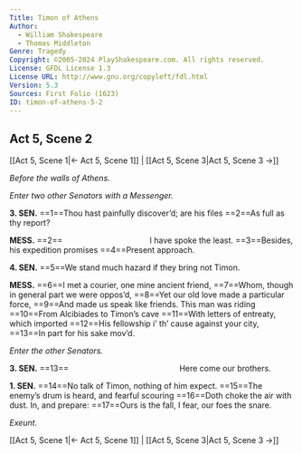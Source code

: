 ```yaml
---
Title: Timon of Athens
Author: 
  - William Shakespeare
  - Thomas Middleton
Genre: Tragedy
Copyright: ©2005-2024 PlayShakespeare.com. All rights reserved.
License: GFDL License 1.3
License URL: http://www.gnu.org/copyleft/fdl.html
Version: 5.3
Sources: First Folio (1623)
ID: timon-of-athens-5-2
---
```


## Act 5, Scene 2
[[Act 5, Scene 1|← Act 5, Scene 1]] | [[Act 5, Scene 3|Act 5, Scene 3 →]]

*Before the walls of Athens.*

*Enter two other Senators with a Messenger.*

**3. SEN.**
==1==Thou hast painfully discover’d; are his files
==2==As full as thy report?

**MESS.**
==2==           I have spoke the least.
==3==Besides, his expedition promises
==4==Present approach.

**4. SEN.**
==5==We stand much hazard if they bring not Timon.

**MESS.**
==6==I met a courier, one mine ancient friend,
==7==Whom, though in general part we were oppos’d,
==8==Yet our old love made a particular force,
==9==And made us speak like friends. This man was riding
==10==From Alcibiades to Timon’s cave
==11==With letters of entreaty, which imported
==12==His fellowship i’ th’ cause against your city,
==13==In part for his sake mov’d.

*Enter the other Senators.*

**3. SEN.**
==13==              Here come our brothers.

**1. SEN.**
==14==No talk of Timon, nothing of him expect.
==15==The enemy’s drum is heard, and fearful scouring
==16==Doth choke the air with dust. In, and prepare:
==17==Ours is the fall, I fear, our foes the snare.

*Exeunt.*

[[Act 5, Scene 1|← Act 5, Scene 1]] | [[Act 5, Scene 3|Act 5, Scene 3 →]]